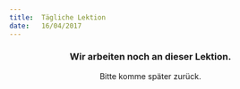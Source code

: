 ```yaml
---
title:  Tägliche Lektion
date:   16/04/2017
---
```


### <center>Wir arbeiten noch an dieser Lektion.</center>
<center>Bitte komme später zurück.</center>